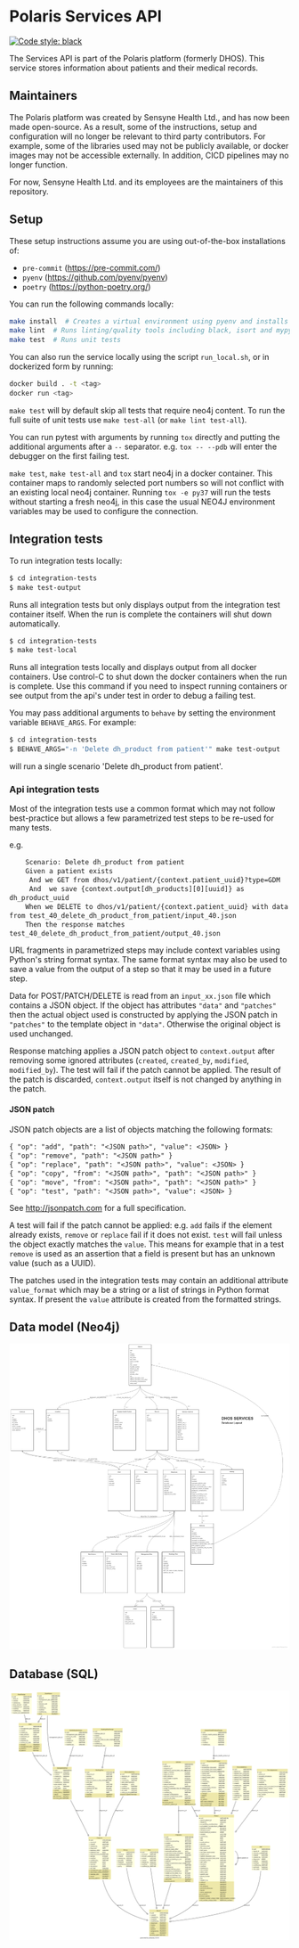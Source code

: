 # Polaris Services API

[![Code style: black](https://img.shields.io/badge/code%20style-black-000000.svg)](https://github.com/ambv/black)

The Services API is part of the Polaris platform (formerly DHOS). This service stores information about patients and
their medical records.

## Maintainers
The Polaris platform was created by Sensyne Health Ltd., and has now been made open-source. As a result, some of the
instructions, setup and configuration will no longer be relevant to third party contributors. For example, some of
the libraries used may not be publicly available, or docker images may not be accessible externally. In addition, 
CICD pipelines may no longer function.

For now, Sensyne Health Ltd. and its employees are the maintainers of this repository.

## Setup
These setup instructions assume you are using out-of-the-box installations of:
- `pre-commit` (https://pre-commit.com/)
- `pyenv` (https://github.com/pyenv/pyenv)
- `poetry` (https://python-poetry.org/)

You can run the following commands locally:
```bash
make install  # Creates a virtual environment using pyenv and installs the dependencies using poetry
make lint  # Runs linting/quality tools including black, isort and mypy
make test  # Runs unit tests
```

You can also run the service locally using the script `run_local.sh`, or in dockerized form by running:
```bash
docker build . -t <tag>
docker run <tag>
```

`make test` will by default skip all tests that require neo4j content.
To run the full suite of unit tests use `make test-all` (or `make lint test-all`). 

You can run pytest with arguments by running `tox` directly and putting the additional arguments after a `--` separator.
e.g. `tox -- --pdb` will enter the debugger on the first failing test.

`make test`, `make test-all` and `tox` start neo4j in a docker container. This container maps to randomly selected port
numbers so will not conflict with an existing local neo4j container. Running `tox -e py37` will run the tests without
starting a fresh neo4j, in this case the usual NEO4J environment variables may be used to configure the connection.

## Integration tests

To run integration tests locally:

```bash
$ cd integration-tests
$ make test-output
```

Runs all integration tests but only displays output from the integration test container itself. When the run is complete
the containers will shut down automatically.

```bash
$ cd integration-tests
$ make test-local
```

Runs all integration tests locally and displays output from all docker containers. Use control-C to shut down the docker 
containers when the run is complete. Use this command if you need to inspect running containers or see output from the
api's under test in order to debug a failing test.

You may pass additional arguments to ``behave`` by setting the environment variable ``BEHAVE_ARGS``. For example:

```bash
$ cd integration-tests
$ BEHAVE_ARGS="-n 'Delete dh_product from patient'" make test-output
```
will run a single scenario 'Delete dh_product from patient'.

### Api integration tests

Most of the integration tests use a common format which may not follow best-practice but allows a few parametrized test
steps to be re-used for many tests.

e.g.
```gherkin
    Scenario: Delete dh_product from patient
    Given a patient exists
     And we GET from dhos/v1/patient/{context.patient_uuid}?type=GDM
     And  we save {context.output[dh_products][0][uuid]} as dh_product_uuid
    When we DELETE to dhos/v1/patient/{context.patient_uuid} with data from test_40_delete_dh_product_from_patient/input_40.json
    Then the response matches test_40_delete_dh_product_from_patient/output_40.json
```
URL fragments in parametrized steps may include context variables using Python's string format syntax. The same
format syntax may also be used to save a value from the output of a step so that it may be used in a future step.

Data for POST/PATCH/DELETE is read from an ``input_xx.json`` file which contains a JSON object. If the object has attributes 
`"data"` and `"patches"` then the actual object used is constructed by applying the JSON patch in `"patches"` to the template
object in `"data"`. Otherwise the original object is used unchanged.

Response matching applies a JSON patch object to `context.output` after removing some ignored attributes 
(`created`, `created_by`, `modified`, `modified_by`).
The test will fail if the patch cannot be applied. The result of the patch is discarded, `context.output` itself
is not changed by anything in the patch.

#### JSON patch

JSON patch objects are a list of objects matching the following formats:

```
{ "op": "add", "path": "<JSON path>", "value": <JSON> }
{ "op": "remove", "path": "<JSON path>" }
{ "op": "replace", "path": "<JSON path>", "value": <JSON> }
{ "op": "copy", "from": "<JSON path>", "path": "<JSON path>" }
{ "op": "move", "from": "<JSON path>", "path": "<JSON path>" }
{ "op": "test", "path": "<JSON path>", "value": <JSON> }
```
See http://jsonpatch.com for a full specification.

A test will fail if the patch cannot be applied: e.g. `add` fails if the element already exists, `remove` or `replace` fail 
if it does not exist.
`test` will fail unless the object exactly matches the `value`. This means for example that in a test `remove` is used 
as an assertion that a field is present but has an unknown value (such as a UUID).

The patches used in the integration tests may contain an additional attribute `value_format` which may be a string or a 
list of strings in Python format syntax. If present the `value` attribute is created from the formatted strings.

## Data model (Neo4j)

![alt text][db_layout]

[db_layout]: docs/diagram_db.png "Database layout"

## Database (SQL)

<!-- Rebuild this diagram with `make readme` -->
  
![Database schema diagram](docs/dhos_services.svg)
